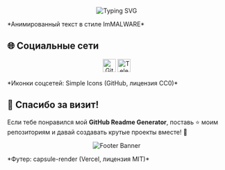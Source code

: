 <p align="center">
  <img src="https://readme-typing-svg.demolab.com?font=Roboto+Mono&pause=1000&width=238&lines=github.com%walqed" alt="Typing SVG" />
</p>
*Анимированный текст в стиле ImMALWARE*

## 🌐 Социальные сети
<p align="center">
  <a href="https://arturssmirnovs.github.io"><img src="https://raw.githubusercontent.com/simple-icons/simple-icons/master/icons/github.svg" alt="GitHub" width="30" height="30"/></a>
  <a href="https://t.me/ВАШ_ТЕЛЕГРАМ"><img src="https://raw.githubusercontent.com/simple-icons/simple-icons/master/icons/telegram.svg" alt="Telegram" width="30" height="30"/></a>
</p>
*Иконки соцсетей: Simple Icons (GitHub, лицензия CC0)*

## 🎉 Спасибо за визит!
Если тебе понравился мой **GitHub Readme Generator**, поставь ⭐ моим репозиториям и давай создавать крутые проекты вместе! 💪

<p align="center">
  <img src="https://capsule-render.vercel.app/api?text=Code%20with%20Fun!&animation=twinkling&type=waving&color=gradient&height=80" alt="Footer Banner"/>
</p>
*Футер: capsule-render (Vercel, лицензия MIT)*
